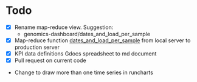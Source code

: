 # Todo

- [x] Rename map-reduce view. Suggestion:
  * genomics-dashboard/dates_and_load_per_sample
- [x] Map-reduce function [dates_and_load_per_sample](http://127.0.0.1:5984/_utils/database.html?projects/_design/genomics-dashboard/_view/dates_and_load_per_sample) from local server to production server
- [x] KPI data definitions Gdocs spreadsheet to md document
- [x] Pull request on current code
* Change to draw more than one time series in runcharts
